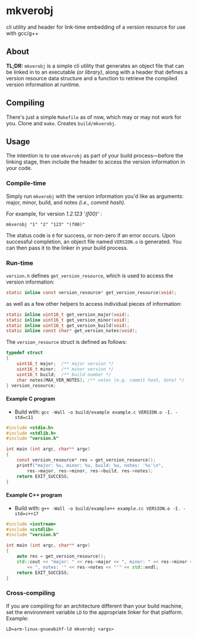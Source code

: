 # mkverobj
cli utility and header for link-time embedding of a version resource for use with gcc/g++

## About

**TL;DR:** `mkverobj` is a simple cli utility that generates an object file that can be linked in to an executable *(or library)*, along with a header that defines a version resource data structure and a function to retrieve the compiled version information at runtime.


## Compiling

There's just a simple `Makefile` as of now, which may or may not work for you. Clone and `make`. Creates `build/mkverobj`.

## Usage

The intention is to use `mkverobj` as part of your build process&mdash;before the linking stage, then include the header to access the version information in your code.

### Compile-time

Simply run `mkverobj` with the version information you'd like as arguments: major, minor, build, and notes *(i.e., commit hash)*.

For example, for version *1.2.123 '(f00)'* :

`mkverobj "1" "2" "123" "(f00)"`

The status code is `0` for success, or non-zero if an error occurs. Upon successful completion, an object file named `VERSION.o` is generated. You can then pass it to the linker in your build process.

### Run-time

`version.h` defines `get_version_resource`, which is used to access the version information:

```c
static inline const version_resource* get_version_resource(void);
```

as well as a few other helpers to access individual pieces of information:

```c
static inline uint16_t get_version_major(void);
static inline uint16_t get_version_minor(void);
static inline uint16_t get_version_build(void);
static inline const char* get_version_notes(void);
```

The `version_resource` struct is defined as follows:

```c
typedef struct
{
    uint16_t major;  /** major version */
    uint16_t minor;  /** minor version */
    uint16_t build;  /** build number */
    char notes[MAX_VER_NOTES]; /** notes (e.g. commit hash, date) */
} version_resource;
```

#### Example C program

- Build with: `gcc -Wall -o build/example example.c VERSION.o -I. -std=c11`

```c
#include <stdio.h>
#include <stdlib.h>
#include "version.h"

int main (int argc, char** argv)
{
    const version_resource* res = get_version_resource();
    printf("major: %u, minor: %u, build: %u, notes: '%s'\n",
        res->major, res->minor, res->build, res->notes);
    return EXIT_SUCCESS;
}
```

#### Example C++ program

- Build with: `g++ -Wall -o build/example++ example.cc VERSION.o -I. -std=c++17`

```cpp
#include <iostream>
#include <cstdlib>
#include "version.h"

int main (int argc, char** argv)
{
    auto res = get_version_resource();
    std::cout << "major: " << res->major << ", minor: " << res->minor << ", build: " << res->build
        << ", notes: '" << res->notes << "'" << std::endl;
    return EXIT_SUCCESS;
}
```

### Cross-compiling

If you are compiling for an architecture different than your build machine, set the environment variable `LD` to the appropriate linker for that platform. Example:

`LD=arm-linux-gnueabihf-ld mkverobj <args>`
